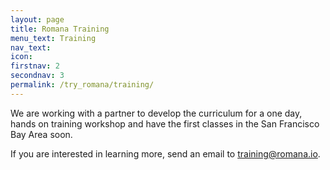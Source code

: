 ```yaml
---
layout: page
title: Romana Training 
menu_text: Training
nav_text: 
icon:
firstnav: 2
secondnav: 3
permalink: /try_romana/training/
---
```


We are working with a partner to develop the curriculum for a one day, hands on training workshop and have the first classes in the San Francisco Bay Area soon. 

If you are interested in learning more, send an email to [training@romana.io](mailto:training@romana.io).



